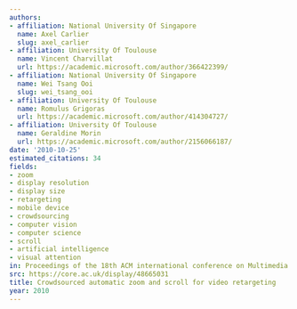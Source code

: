 ```yaml
---
authors:
- affiliation: National University Of Singapore
  name: Axel Carlier
  slug: axel_carlier
- affiliation: University Of Toulouse
  name: Vincent Charvillat
  url: https://academic.microsoft.com/author/366422399/
- affiliation: National University Of Singapore
  name: Wei Tsang Ooi
  slug: wei_tsang_ooi
- affiliation: University Of Toulouse
  name: Romulus Grigoras
  url: https://academic.microsoft.com/author/414304727/
- affiliation: University Of Toulouse
  name: Geraldine Morin
  url: https://academic.microsoft.com/author/2156066187/
date: '2010-10-25'
estimated_citations: 34
fields:
- zoom
- display resolution
- display size
- retargeting
- mobile device
- crowdsourcing
- computer vision
- computer science
- scroll
- artificial intelligence
- visual attention
in: Proceedings of the 18th ACM international conference on Multimedia
src: https://core.ac.uk/display/48665031
title: Crowdsourced automatic zoom and scroll for video retargeting
year: 2010
---
```

